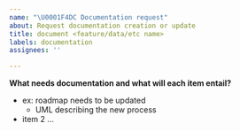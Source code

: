 ```yaml
---
name: "\U0001F4DC Documentation request"
about: Request documentation creation or update
title: document <feature/data/etc name>
labels: documentation
assignees: ''

---
```


**What needs documentation and what will each item entail?**
* ex: roadmap needs to be updated
    * UML describing the new process
* item 2 ...
